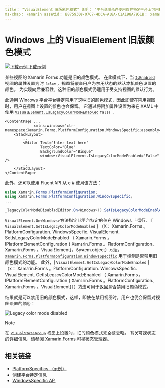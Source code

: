 ```yaml
---
title： "VisualElement 旧版彩色模式" 说明： "平台说明允许使用仅在特定平台上可用的功能，而无需实现自定义呈现器或效果。 本文介绍如何使用 Windows 平台特定的来禁用 Xamarin.Forms 旧版颜色模式。 "
ms-chap： xamarin assetid： B8759309-07C7-4DCA-A18A-C1A198A7951B： xamarin 窗体作者： davidbritch： dabritch ms. 日期：10/24/2018 非 loc： [ Xamarin.Forms ， Xamarin.Essentials ]
---
```


# <a name="visualelement-legacy-color-mode-on-windows"></a>Windows 上的 VisualElement 旧版颜色模式

[![下载示例](~/media/shared/download.png) 下载示例](https://docs.microsoft.com/samples/xamarin/xamarin-forms-samples/userinterface-platformspecifics)

某些视图的 Xamarin.Forms 功能是旧的颜色模式。 在此模式下，当 [`IsEnabled`](xref:Xamarin.Forms.VisualElement.IsEnabled) 视图的属性设置为时 `false` ，视图将覆盖用户为禁用状态的默认本机颜色设置的颜色。 为实现向后兼容性，这种旧的颜色模式仍适用于受支持视图的默认行为。

此通用 Windows 平台平台特定禁用了这种旧的颜色模式，因此即使在禁用视图时，用户在视图上设置的颜色也会保留。 它通过将附加属性设置为来在 XAML 中使用 [`VisualElement.IsLegacyColorModeEnabled`](xref:Xamarin.Forms.PlatformConfiguration.WindowsSpecific.VisualElement.IsLegacyColorModeEnabledProperty) `false` ：

```xaml
<ContentPage ...
             xmlns:windows="clr-namespace:Xamarin.Forms.PlatformConfiguration.WindowsSpecific;assembly=Xamarin.Forms.Core">
    <StackLayout>
        ...
        <Editor Text="Enter text here"
                TextColor="Blue"
                BackgroundColor="Bisque"
                windows:VisualElement.IsLegacyColorModeEnabled="False" />
        ...
    </StackLayout>
</ContentPage>
```

此外，还可以使用 Fluent API 从 c # 使用该方法：

```csharp
using Xamarin.Forms.PlatformConfiguration;
using Xamarin.Forms.PlatformConfiguration.WindowsSpecific;
...

_legacyColorModeDisabledEditor.On<Windows>().SetIsLegacyColorModeEnabled(false);
```

`VisualElement.On<Windows>`方法指定此平台特定的仅在 Windows 上运行。 [ `VisualElement.SetIsLegacyColorModeEnabled` ] （X： Xamarin.Forms 。PlatformConfiguration. WindowsSpecific. VisualElement. SetIsLegacyColorModeEnabled （ Xamarin.Forms 。IPlatformElementConfiguration { Xamarin.Forms 。PlatformConfiguration、 Xamarin.Forms 。VisualElement}，System.object）方法， [`Xamarin.Forms.PlatformConfiguration.WindowsSpecific`](xref:Xamarin.Forms.PlatformConfiguration.WindowsSpecific) 用于控制是否禁用旧颜色模式的功能。 此外，[ `VisualElement.GetIsLegacyColorModeEnabled` ] （x： Xamarin.Forms 。PlatformConfiguration. WindowsSpecific. VisualElement. GetIsLegacyColorModeEnabled （ Xamarin.Forms 。IPlatformElementConfiguration { Xamarin.Forms 。PlatformConfiguration、 Xamarin.Forms 。VisualElement}））方法可用于返回是否禁用旧颜色模式。

结果就是可以禁用旧的颜色模式，这样，即使在禁用视图时，用户也仍会保留对视图设置的颜色：

![](legacy-color-mode-images/legacy-color-mode-disabled.png "Legacy color mode disabled")

> [!NOTE]
> 在 [`VisualStateGroup`](xref:Xamarin.Forms.VisualStateGroup) 视图上设置时，旧的颜色模式完全被忽略。 有关可视状态的详细信息，请[参阅 Xamarin.Forms 可视状态管理器](~/xamarin-forms/user-interface/visual-state-manager.md)。

## <a name="related-links"></a>相关链接

- [PlatformSpecifics （示例）](https://docs.microsoft.com/samples/xamarin/xamarin-forms-samples/userinterface-platformspecifics)
- [创建平台特定信息](~/xamarin-forms/platform/platform-specifics/index.md#creating-platform-specifics)
- [WindowsSpecific API](xref:Xamarin.Forms.PlatformConfiguration.WindowsSpecific)
